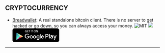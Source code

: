 <!--
    Copyright (C)  2016 PRIMOKORN.
    Permission is granted to copy, distribute and/or modify this document
    under the terms of the GNU Free Documentation License, Version 1.3
    or any later version published by the Free Software Foundation;
    with no Invariant Sections, no Front-Cover Texts, and no Back-Cover Texts.
    A copy of the license is included in the section entitled "GNU
    Free Documentation License".
-->
## CRYPTOCURRENCY

* [Breadwallet](https://play.google.com/store/apps/details?id=com.breadwallet): A real standalone bitcoin client. There is no server to get hacked or go down, so you can always access your money.
![MIT](https://img.shields.io/badge/License-MIT-orange.svg?style=flat-square)
[![](https://img.shields.io/badge/Source-Github-lightgrey.svg?style=flat-square)](https://github.com/breadwallet/breadwallet-android)  
[![](Pictures/Google_Play.png)](https://play.google.com/store/apps/details?id=com.breadwallet)

***